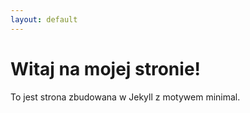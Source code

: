 ```yaml
---
layout: default
---
```


# Witaj na mojej stronie!
To jest strona zbudowana w Jekyll z motywem minimal.
